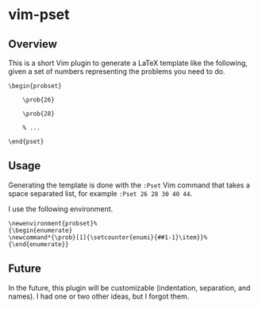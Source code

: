 # vim-pset #

## Overview ##

This is a short Vim plugin to generate a LaTeX template like the following,
given a set of numbers representing the problems you need to do.

    \begin{probset}

        \prob{26}

        \prob{28}

        % ...

    \end{pset}

## Usage ##

Generating the template is done with the `:Pset` Vim command that takes a space
separated list, for example `:Pset 26 28 30 40 44`.

I use the following environment.

    \newenvironment{probset}%
    {\begin{enumerate}
    \newcommand*{\prob}[1]{\setcounter{enumi}{##1-1}\item}}%
    {\end{enumerate}}

## Future ##

In the future, this plugin will be customizable (indentation,  separation, and
names). I had one or two other ideas, but I forgot them.
